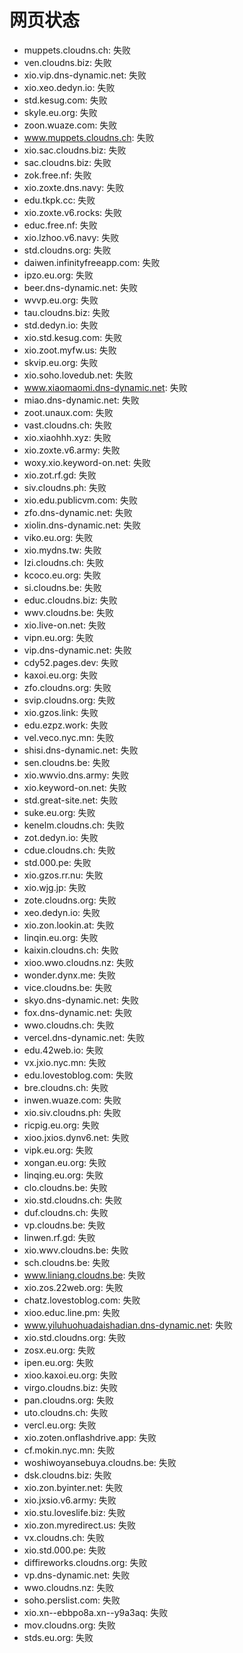 # 网页状态
- muppets.cloudns.ch: 失败
- ven.cloudns.biz: 失败
- xio.vip.dns-dynamic.net: 失败
- xio.xeo.dedyn.io: 失败
- std.kesug.com: 失败
- skyle.eu.org: 失败
- zoon.wuaze.com: 失败
- www.muppets.cloudns.ch: 失败
- xio.sac.cloudns.biz: 失败
- sac.cloudns.biz: 失败
- zok.free.nf: 失败
- xio.zoxte.dns.navy: 失败
- edu.tkpk.cc: 失败
- xio.zoxte.v6.rocks: 失败
- educ.free.nf: 失败
- xio.lzhoo.v6.navy: 失败
- std.cloudns.org: 失败
- daiwen.infinityfreeapp.com: 失败
- ipzo.eu.org: 失败
- beer.dns-dynamic.net: 失败
- wvvp.eu.org: 失败
- tau.cloudns.biz: 失败
- std.dedyn.io: 失败
- xio.std.kesug.com: 失败
- xio.zoot.myfw.us: 失败
- skvip.eu.org: 失败
- xio.soho.lovedub.net: 失败
- www.xiaomaomi.dns-dynamic.net: 失败
- miao.dns-dynamic.net: 失败
- zoot.unaux.com: 失败
- vast.cloudns.ch: 失败
- xio.xiaohhh.xyz: 失败
- xio.zoxte.v6.army: 失败
- woxy.xio.keyword-on.net: 失败
- xio.zot.rf.gd: 失败
- siv.cloudns.ph: 失败
- xio.edu.publicvm.com: 失败
- zfo.dns-dynamic.net: 失败
- xiolin.dns-dynamic.net: 失败
- viko.eu.org: 失败
- xio.mydns.tw: 失败
- lzi.cloudns.ch: 失败
- kcoco.eu.org: 失败
- si.cloudns.be: 失败
- educ.cloudns.biz: 失败
- wwv.cloudns.be: 失败
- xio.live-on.net: 失败
- vipn.eu.org: 失败
- vip.dns-dynamic.net: 失败
- cdy52.pages.dev: 失败
- kaxoi.eu.org: 失败
- zfo.cloudns.org: 失败
- svip.cloudns.org: 失败
- xio.gzos.link: 失败
- edu.ezpz.work: 失败
- vel.veco.nyc.mn: 失败
- shisi.dns-dynamic.net: 失败
- sen.cloudns.be: 失败
- xio.wwvio.dns.army: 失败
- xio.keyword-on.net: 失败
- std.great-site.net: 失败
- suke.eu.org: 失败
- kenelm.cloudns.ch: 失败
- zot.dedyn.io: 失败
- cdue.cloudns.ch: 失败
- std.000.pe: 失败
- xio.gzos.rr.nu: 失败
- xio.wjg.jp: 失败
- zote.cloudns.org: 失败
- xeo.dedyn.io: 失败
- xio.zon.lookin.at: 失败
- linqin.eu.org: 失败
- kaixin.cloudns.ch: 失败
- xioo.wwo.cloudns.nz: 失败
- wonder.dynx.me: 失败
- vice.cloudns.be: 失败
- skyo.dns-dynamic.net: 失败
- fox.dns-dynamic.net: 失败
- wwo.cloudns.ch: 失败
- vercel.dns-dynamic.net: 失败
- edu.42web.io: 失败
- vx.jxio.nyc.mn: 失败
- edu.lovestoblog.com: 失败
- bre.cloudns.ch: 失败
- inwen.wuaze.com: 失败
- xio.siv.cloudns.ph: 失败
- ricpig.eu.org: 失败
- xioo.jxios.dynv6.net: 失败
- vipk.eu.org: 失败
- xongan.eu.org: 失败
- linqing.eu.org: 失败
- clo.cloudns.be: 失败
- xio.std.cloudns.ch: 失败
- duf.cloudns.ch: 失败
- vp.cloudns.be: 失败
- linwen.rf.gd: 失败
- xio.wwv.cloudns.be: 失败
- sch.cloudns.be: 失败
- www.liniang.cloudns.be: 失败
- xio.zos.22web.org: 失败
- chatz.lovestoblog.com: 失败
- xioo.educ.line.pm: 失败
- www.yiluhuohuadaishadian.dns-dynamic.net: 失败
- xio.std.cloudns.org: 失败
- zosx.eu.org: 失败
- ipen.eu.org: 失败
- xioo.kaxoi.eu.org: 失败
- virgo.cloudns.biz: 失败
- pan.cloudns.org: 失败
- uto.cloudns.ch: 失败
- vercl.eu.org: 失败
- xio.zoten.onflashdrive.app: 失败
- cf.mokin.nyc.mn: 失败
- woshiwoyansebuya.cloudns.be: 失败
- dsk.cloudns.biz: 失败
- xio.zon.byinter.net: 失败
- xio.jxsio.v6.army: 失败
- xio.stu.loveslife.biz: 失败
- xio.zon.myredirect.us: 失败
- vx.cloudns.ch: 失败
- xio.std.000.pe: 失败
- diffireworks.cloudns.org: 失败
- vp.dns-dynamic.net: 失败
- wwo.cloudns.nz: 失败
- soho.perslist.com: 失败
- xio.xn--ebbpo8a.xn--y9a3aq: 失败
- mov.cloudns.org: 失败
- stds.eu.org: 失败
